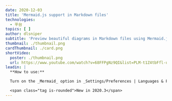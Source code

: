 ```yaml
---
date: 2020-12-03
title: 'Mermaid.js support in Markdown files'
technologies:
  - 平台
topics: [ ]
author: dlsniper
subtitle: 'Preview beautiful diagrams in Markdown files using Mermaid.js'
thumbnail: ./thumbnail.png
cardThumbnail: ./card.png
shortVideo:
  poster: ./thumbnail.png
  url: https://www.youtube.com/watch?v=68FFPgNz9QI&list=PLM-t1Z4tbFfl-umlMg_ND7gW9rGjTDzKt&index=21
leadin: |
  **How to use:**

  Turn on the _Mermaid_ option in _Settings/Preferences | Languages & Frameworks | Markdown_ under the _Markdown Extensions_ section. Then open any Markdown file and enjoy previewing _Mermaid.js_ diagrams.

  <span class="tag is-rounded">New in 2020.3</span>
---
```


